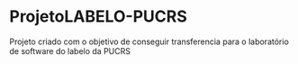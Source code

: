# ProjetoLABELO-PUCRS
Projeto criado com o objetivo de conseguir transferencia para o laboratório de software do labelo da PUCRS
